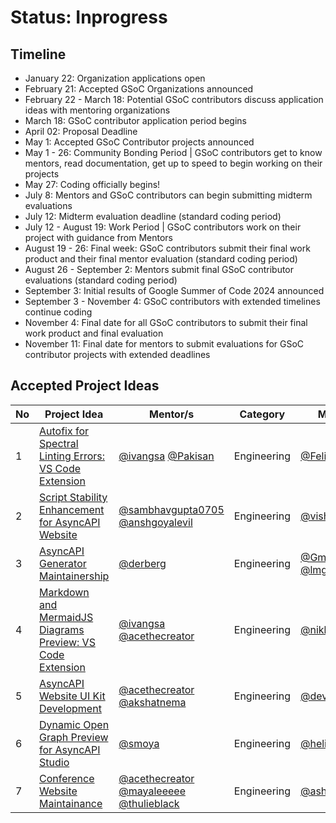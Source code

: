 # Status: Inprogress

## Timeline

- January 22: Organization applications open
- February 21: Accepted GSoC Organizations announced
- February 22 - March 18: Potential GSoC contributors discuss application ideas with mentoring organizations
- March 18: GSoC contributor application period begins
- April 02: Proposal Deadline
- May 1: Accepted GSoC Contributor projects announced
- May 1 - 26: Community Bonding Period | GSoC contributors get to know mentors, read documentation, get up to speed to begin working on their projects
- May 27: Coding officially begins!
- July 8: Mentors and GSoC contributors can begin submitting midterm evaluations
- July 12: Midterm evaluation deadline (standard coding period)
- July 12 - August 19: Work Period | GSoC contributors work on their project with guidance from Mentors
- August 19 - 26: Final week: GSoC contributors submit their final work product and their final mentor evaluation (standard coding period)
- August 26 - September 2: Mentors submit final GSoC contributor evaluations (standard coding period)
- September 3: Initial results of Google Summer of Code 2024 announced
- September 3 - November 4: GSoC contributors with extended timelines continue coding
- November 4: Final date for all GSoC contributors to submit their final work product and final evaluation
- November 11: Final date for mentors to submit evaluations for GSoC contributor projects with extended deadlines


## Accepted Project Ideas
| No | Project Idea | Mentor/s | Category | Mentee/s |
| --- | --- | --- | --- | --- |
| 1 | [Autofix for Spectral Linting Errors: VS Code Extension](https://github.com/asyncapi/vs-asyncapi-preview/issues/160) | [@ivangsa](https://github.com/ivangsa) [@Pakisan](https://github.com/Pakisan) | Engineering | [@FelicixAwe](https://github.com/FelicixAwe) |
| 2 | [Script Stability Enhancement for AsyncAPI Website](https://github.com/asyncapi/website/issues/2626) | [@sambhavgupta0705](https://github.com/sambhavgupta0705) [@anshgoyalevil](https://github.com/anshgoyalevil)   | Engineering | [@vishvamsinh28](https://github.com/vishvamsinh28)   |
| 3 | [AsyncAPI Generator Maintainership](https://github.com/asyncapi/generator/issues/1145) | [@derberg](https://github.com/derberg) | Engineering | [@Gmin2](https://github.com/Gmin2) [@lmgyuan](https://github.com/lmgyuan) |
| 4 | [Markdown and MermaidJS Diagrams Preview: VS Code Extension](https://github.com/asyncapi/vs-asyncapi-preview/issues/161) | [@ivangsa](https://github.com/ivangsa) [@acethecreator](https://github.com/acethecreator)  | Engineering | [@nikhil-3112](https://github.com/nikhil-3112)  |
| 5 | [AsyncAPI Website UI Kit Development](https://github.com/asyncapi-archived-repos/design-system/issues/4) | [@acethecreator](https://github.com/acethecreator) [@akshatnema](https://github.com/akshatnema)  | Engineering | [@devilkiller-ag](https://github.com/devilkiller-ag)  |
| 6 | [Dynamic Open Graph Preview for AsyncAPI Studio](https://github.com/asyncapi/studio/issues/224) | [@smoya](https://github.com/smoya)  | Engineering | [@helios2003](https://github.com/helios2003) |
| 7 | [Conference Website Maintainance](https://github.com/asyncapi/conference-website/issues/284) | [@acethecreator](https://github.com/acethecreator) [@mayaleeeee](https://github.com/mayaleeeee) [@thulieblack](https://github.com/thulieblack) | Engineering | [@ashmit-coder](https://github.com/ashmit-coder) |
